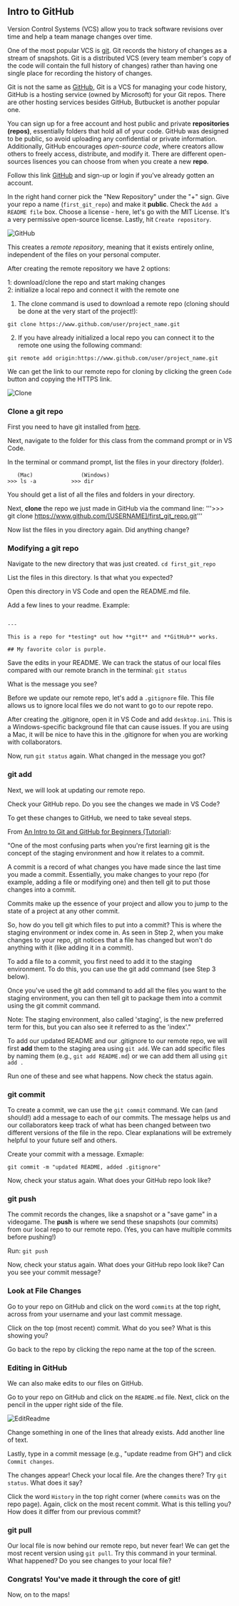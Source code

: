## Intro to GitHub

Version Control Systems (VCS) allow you to track software revisions over time and help a team manage changes over time.

One of the most popular VCS is [git](https://git-scm.com/). Git records the history of changes as a stream of snapshots. 
Git is a distributed VCS (every team member's copy of the code will contain the
full history of changes) rather than having one single place for recording the 
history of changes. 

Git is not the same as [GitHub](https://github.com/), Git is a VCS for managing your
code history, GitHub is a hosting service (owned by Microsoft) for your Git repos. 
There are other hosting services besides GitHub, 
Butbucket is another popular one. 

You can sign up for a free account and host public and private **repositories (repos)**, essentially folders that hold all of your code. GitHub was designed to be public, so avoid uploading any confidential or private information. Additionally, GitHub encourages *open-source code*, where creators allow others to freely access, distribute, and modify it. There are different open-sources lisences you can choose from when you create a new **repo**.

Follow this link [GitHub](https://www.github.com) and sign-up or login if
you've already gotten an account.

In the right hand corner pick the "New Repository" under the "+" sign. Give your repo a name (`first_git_repo`) and make it **public**. Check the `Add a README file` box. Choose a license - here, let's go with the MIT License. It's a very permissive open-source license. Lastly, hit `Create repository`.

![GitHub](./imgs/gh_mkrepo.PNG)

This creates a *remote repository*, meaning that it exists entirely online, independent of the files on your personal computer.

After creating the remote repository we have 2 options:

1: download/clone the repo and start making changes  
2: initialize a local repo and connect it with the remote one

1) The clone command is used to download a remote repo (cloning should be done at the very start of the project!):

```
git clone https://www.github.com/user/project_name.git  
```

2) If you have already initialized a local repo you can
connect it to the remote one using the following command:

``` 
git remote add origin:https://www.github.com/user/project_name.git
```

We can get the link to our remote repo for cloning by clicking the green `Code` button and copying the HTTPS link.

![Clone](./imgs/gh_clone.PNG)

### Clone a git repo

First you need to have git installed from [here](https://git-scm.com/downloads).

Next, navigate to the folder for this class from the command prompt or in VS Code.

In the terminal or command prompt, list the files in your directory (folder).

```
   (Mac)               (Windows)
>>> ls -a           >>> dir
```

You should get a list of all the files and folders in your directory.

Next, **clone** the repo we just made in GitHub via the command line:
'''>>> git clone https://www.github.com/[USERNAME]/first_git_repo.git'''

Now list the files in you directory again. Did anything change?

### Modifying a git repo

Navigate to the new directory that was just created.
```cd first_git_repo```

List the files in this directory. Is that what you expected?

Open this directory in VS Code and open the README.md file.

Add a few lines to your readme. Example:
```

---

This is a repo for *testing* out how **git** and **GitHub** works.

## My favorite color is purple.
```

Save the edits in your README. We can track the status of our local files compared with our remote branch in the terminal:
```git status```

What is the message you see?

Before we update our remote repo, let's add a `.gitignore` file. This file allows us to ignore local files we do not want to go to our repote repo. 

After creating the .gitignore, open it in VS Code and add `desktop.ini`. This is a Windows-specific background file that can cause issues. If you are using a Mac, it will be nice to have this in the .gitignore for when you are working with collaborators.

Now, run `git status` again. What changed in the message you got?

### git add

Next, we will look at updating our remote repo.

Check your GitHub repo. Do you see the changes we made in VS Code?

To get these changes to GitHub, we need to take seveal steps.

From [An Intro to Git and GitHub for Beginners (Tutorial)](https://product.hubspot.com/blog/git-and-github-tutorial-for-beginners):

"One of the most confusing parts when you're first learning git is the concept of the staging environment and how it relates to a commit.

A commit is a record of what changes you have made since the last time you made a commit. Essentially, you make changes to your repo (for example, adding a file or modifying one) and then tell git to put those changes into a commit.

Commits make up the essence of your project and allow you to jump to the state of a project at any other commit.

So, how do you tell git which files to put into a commit? This is where the staging environment or index come in. As seen in Step 2, when you make changes to your repo, git notices that a file has changed but won't do anything with it (like adding it in a commit).

To add a file to a commit, you first need to add it to the staging environment. To do this, you can use the git add <filename> command (see Step 3 below).

Once you've used the git add command to add all the files you want to the staging environment, you can then tell git to package them into a commit using the git commit command. 

Note: The staging environment, also called 'staging', is the new preferred term for this, but you can also see it referred to as the 'index'."


To add our updated README and our .gitignore to our remote repo, we will first **add** them to the staging area using `git add`. We can add specific files by naming them (e.g., `git add README.md`) or we can add them all using `git add .`

Run one of these and see what happens. Now check the status again.


### git commit

To create a commit, we can use the `git commit` command. We can (and should!) add a message to each of our commits. The message helps us and our collaborators keep track of what has been changed between two different versions of the file in the repo. Clear explanations will be extremely helpful to your future self and others.

Create your commit with a message. Exmaple:
```
git commit -m "updated README, added .gitignore"
```
Now, check your status again. What does your GitHub repo look like?

### git push

The commit records the changes, like a snapshot or a "save game" in a videogame. The **push** is where we send these snapshots (our commits) from our local repo to our remote repo. (Yes, you can have multiple commits before pushing!)

Run: `git push`

Now, check your status again. What does your GitHub repo look like? Can you see your commit message?


### Look at File Changes

Go to your repo on GitHub and click on the word `commits` at the top right, across from your username and your last commit message.

Click on the top (most recent) commit. What do you see? What is this showing you?

Go back to the repo by clicking the repo name at the top of the screen.


### Editing in GitHub

We can also make edits to our files on GitHub.

Go to your repo on GitHub and click on the `README.md` file. Next, click on the pencil in the upper right side of the file.

![EditReadme](./imgs/gh_edit.PNG)

Change something in one of the lines that already exists. Add another line of text.

Lastly, type in a commit message (e.g., "update readme from GH") and click `Commit changes`.

The changes appear! Check your local file. Are the changes there? Try `git status`. What does it say?

Click the word `History` in the top right corner (where `commits` was on the repo page). Again, click on the most recent commit. What is this telling you? How does it differ from our previous commit?


### git pull

Our local file is now behind our remote repo, but never fear! We can get the most recent version using `git pull`. Try this command in your terminal. What happened? Do you see changes to your local file?

### Congrats! You've made it through the core of git!

Now, on to the maps!